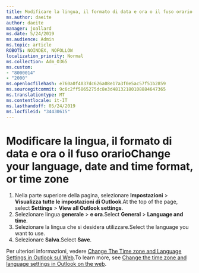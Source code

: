 ```yaml
---
title: Modificare la lingua, il formato di data e ora o il fuso orario in Outlook sul Web
ms.author: daeite
author: daeite
manager: joallard
ms.date: 5/24/2019
ms.audience: Admin
ms.topic: article
ROBOTS: NOINDEX, NOFOLLOW
localization_priority: Normal
ms.collection: Adm_O365
ms.custom:
- "8000014"
- "2000"
ms.openlocfilehash: e760a0f4037dc626a08e17a3f0e5ac57f51b2859
ms.sourcegitcommit: 9c6c2ff5865275dc8e3d48132180108884647365
ms.translationtype: MT
ms.contentlocale: it-IT
ms.lasthandoff: 05/24/2019
ms.locfileid: "34430615"
---
```

# <a name="change-your-language-date-and-time-format-or-time-zone"></a><span data-ttu-id="72f6d-102">Modificare la lingua, il formato di data e ora o il fuso orario</span><span class="sxs-lookup"><span data-stu-id="72f6d-102">Change your language, date and time format, or time zone</span></span>

1. <span data-ttu-id="72f6d-103">Nella parte superiore della pagina, selezionare **Impostazioni** > **Visualizza tutte le impostazioni di Outlook**.</span><span class="sxs-lookup"><span data-stu-id="72f6d-103">At the top of the page, select **Settings** > **View all Outlook settings**.</span></span>
2. <span data-ttu-id="72f6d-104">Selezionare lingua **generale** > **e ora**.</span><span class="sxs-lookup"><span data-stu-id="72f6d-104">Select **General** > **Language and time**.</span></span>
3. <span data-ttu-id="72f6d-105">Selezionare la lingua che si desidera utilizzare.</span><span class="sxs-lookup"><span data-stu-id="72f6d-105">Select the language you want to use.</span></span>
4. <span data-ttu-id="72f6d-106">Selezionare **Salva**.</span><span class="sxs-lookup"><span data-stu-id="72f6d-106">Select **Save**.</span></span>

<span data-ttu-id="72f6d-107">Per ulteriori informazioni, vedere [Change The Time zone and Language Settings in Outlook sul Web](https://support.office.com/article/65239869-12e7-4a9d-bca1-76b0ad7ce273).</span><span class="sxs-lookup"><span data-stu-id="72f6d-107">To learn more, see [Change the time zone and language settings in Outlook on the web](https://support.office.com/article/65239869-12e7-4a9d-bca1-76b0ad7ce273).</span></span>